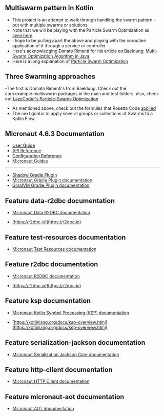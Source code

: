 ## Multiswarm pattern in Kotlin
- This project is an attempt to walk through handling the swarm pattern - but with multiple swarms or solutions
- Note that we will be playing with the Particle Swarm Optimization as [seen here](https://rosettacode.org/wiki/Particle_swarm_optimization)
- I hope to be pulling apart the above and playing with the coroutine application of it through a service or controller
- Here's acknowledging Donato Rimenti for his article on Baeldung: 
[Multi-Swarm Optimization Algorithm in Java](https://www.baeldung.com/java-multi-swarm-algorithm)
- Here is a long explanation of [Particle Swarm Optimization](./RosettaSwarmNote.md)
## Three Swarming approaches
-The first is Domato Rimenti's from Baeldung. Check out the com.example.multiswarm packages in the main 
and test folders. also, check out [LazoCoder's Particle-Swarm-Optimization](https://github.com/LazoCoder/Particle-Swarm-Optimization/tree/master)
- As mentioned above, check out the formulas that Rosetta Code [applied](https://rosettacode.org/wiki/Particle_swarm_optimization)
- The next goal is to apply several groups or collections of Swarms to a Kptlin Flow 
## Micronaut 4.6.3 Documentation

- [User Guide](https://docs.micronaut.io/4.6.3/guide/index.html)
- [API Reference](https://docs.micronaut.io/4.6.3/api/index.html)
- [Configuration Reference](https://docs.micronaut.io/4.6.3/guide/configurationreference.html)
- [Micronaut Guides](https://guides.micronaut.io/index.html)

---

- [Shadow Gradle Plugin](https://plugins.gradle.org/plugin/com.github.johnrengelman.shadow)
- [Micronaut Gradle Plugin documentation](https://micronaut-projects.github.io/micronaut-gradle-plugin/latest/)
- [GraalVM Gradle Plugin documentation](https://graalvm.github.io/native-build-tools/latest/gradle-plugin.html)

## Feature data-r2dbc documentation

- [Micronaut Data R2DBC documentation](https://micronaut-projects.github.io/micronaut-data/latest/guide/#dbc)

- [https://r2dbc.io](https://r2dbc.io)

## Feature test-resources documentation

- [Micronaut Test Resources documentation](https://micronaut-projects.github.io/micronaut-test-resources/latest/guide/)

## Feature r2dbc documentation

- [Micronaut R2DBC documentation](https://micronaut-projects.github.io/micronaut-r2dbc/latest/guide/)

- [https://r2dbc.io](https://r2dbc.io)

## Feature ksp documentation

- [Micronaut Kotlin Symbol Processing (KSP) documentation](https://docs.micronaut.io/latest/guide/#kotlin)

- [https://kotlinlang.org/docs/ksp-overview.html](https://kotlinlang.org/docs/ksp-overview.html)

## Feature serialization-jackson documentation

- [Micronaut Serialization Jackson Core documentation](https://micronaut-projects.github.io/micronaut-serialization/latest/guide/)

## Feature http-client documentation

- [Micronaut HTTP Client documentation](https://docs.micronaut.io/latest/guide/index.html#nettyHttpClient)

## Feature micronaut-aot documentation

- [Micronaut AOT documentation](https://micronaut-projects.github.io/micronaut-aot/latest/guide/)


